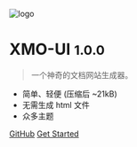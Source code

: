 ![logo](_media/icon.svg)

# XMO-UI <small>1.0.0</small>

> 一个神奇的文档网站生成器。

- 简单、轻便 (压缩后 ~21kB)
- 无需生成 html 文件
- 众多主题

[GitHub](https://github.com/xmo-code/xmo-ui)
[Get Started](#/)

